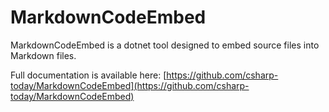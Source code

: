 # MarkdownCodeEmbed

MarkdownCodeEmbed is a dotnet tool designed to embed source files into Markdown files.

Full documentation is available here: [https://github.com/csharp-today/MarkdownCodeEmbed](https://github.com/csharp-today/MarkdownCodeEmbed)
